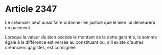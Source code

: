 # Article 2347

Le créancier peut aussi faire ordonner en justice que le bien lui demeurera en paiement.

Lorsque la valeur du bien excède le montant de la dette garantie, la somme égale à la différence est versée au constituant ou, s'il existe d'autres créanciers gagistes, est consignée.
